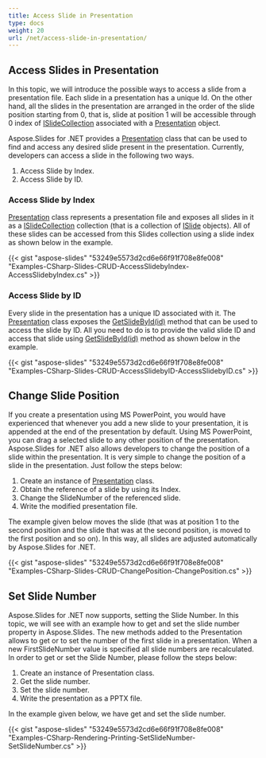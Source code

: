 ```yaml
---
title: Access Slide in Presentation
type: docs
weight: 20
url: /net/access-slide-in-presentation/
---
```


## **Access Slides in Presentation**
In this topic, we will introduce the possible ways to access a slide from a presentation file. Each slide in a presentation has a unique Id. On the other hand, all the slides in the presentation are arranged in the order of the slide position starting from 0, that is, slide at position 1 will be accessible through 0 index of [ISlideCollection](https://apireference.aspose.com/net/slides/aspose.slides/islidecollection) associated with a [Presentation](https://apireference.aspose.com/net/slides/aspose.slides/presentation) object.

Aspose.Slides for .NET provides a [Presentation](https://apireference.aspose.com/net/slides/aspose.slides/presentation) class that can be used to find and access any desired slide present in the presentation. Currently, developers can access a slide in the following two ways.

1. Access Slide by Index.
1. Access Slide by ID.
### **Access Slide by Index**
[Presentation](https://apireference.aspose.com/net/slides/aspose.slides/presentation) class represents a presentation file and exposes all slides in it as a [ISlideCollection](https://apireference.aspose.com/net/slides/aspose.slides/islidecollection) collection (that is a collection of [ISlide](https://apireference.aspose.com/net/slides/aspose.slides/islide) objects). All of these slides can be accessed from this Slides collection using a slide index as shown below in the example.

{{< gist "aspose-slides" "53249e5573d2cd6e66f91f708e8fe008" "Examples-CSharp-Slides-CRUD-AccessSlidebyIndex-AccessSlidebyIndex.cs" >}}
### **Access Slide by ID**
Every slide in the presentation has a unique ID associated with it. The [Presentation](https://apireference.aspose.com/net/slides/aspose.slides/presentation) class exposes the [GetSlideById(id)](https://apireference.aspose.com/net/slides/aspose.slides/presentation/methods/getslidebyid) method that can be used to access the slide by ID. All you need to do is to provide the valid slide ID and access that slide using [GetSlideById(id)](https://apireference.aspose.com/net/slides/aspose.slides/presentation/methods/getslidebyid) method as shown below in the example.

{{< gist "aspose-slides" "53249e5573d2cd6e66f91f708e8fe008" "Examples-CSharp-Slides-CRUD-AccessSlidebyID-AccessSlidebyID.cs" >}}

## **Change Slide Position**
If you create a presentation using MS PowerPoint, you would have experienced that whenever you add a new slide to your presentation, it is appended at the end of the presentation by default. Using MS PowerPoint, you can drag a selected slide to any other position of the presentation. Aspose.Slides for .NET also allows developers to change the position of a slide within the presentation. It is very simple to change the position of a slide in the presentation. Just follow the steps below:

1. Create an instance of [Presentation](https://apireference.aspose.com/net/slides/aspose.slides/presentation) class.
1. Obtain the reference of a slide by using its Index.
1. Change the SlideNumber of the referenced slide.
1. Write the modified presentation file.

The example given below moves the slide (that was at position 1 to the second position and the slide that was at the second position, is moved to the first position and so on). In this way, all slides are adjusted automatically by Aspose.Slides for .NET.

{{< gist "aspose-slides" "53249e5573d2cd6e66f91f708e8fe008" "Examples-CSharp-Slides-CRUD-ChangePosition-ChangePosition.cs" >}}


## **Set Slide Number**
Aspose.Slides for .NET now supports, setting the Slide Number. In this topic, we will see with an example how to get and set the slide number property in Aspose.Slides. The new methods added to the Presentation allows to get or to set the number of the first slide in a presentation. When a new FirstSlideNumber value is specified all slide numbers are recalculated. In order to get or set the Slide Number, please follow the steps below:

1. Create an instance of Presentation class.
1. Get the slide number.
1. Set the slide number.
1. Write the presentation as a PPTX file.

In the example given below, we have get and set the slide number.

{{< gist "aspose-slides" "53249e5573d2cd6e66f91f708e8fe008" "Examples-CSharp-Rendering-Printing-SetSlideNumber-SetSlideNumber.cs" >}}
